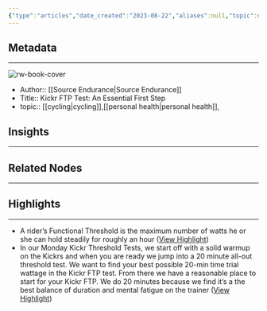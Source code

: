 ```yaml
---
{"type":"articles","date_created":"2023-08-22","aliases":null,"topic":null,"url":"https://source-e.net/rider-resources/kickr-ftp-test-essential-first-step/#","layout":null,"banner":null,"dg-publish":true,"tags":null,"permalink":"/300-biblio/200-articles/kickr-ftp-test-an-essential-first-step/","dgPassFrontmatter":true,"created":"2023-10-20T12:44:21.000-05:00","updated":"2023-10-20T12:44:21.000-05:00"}
---
```


## Metadata
---
![rw-book-cover](https://source-e.net/wp-content/uploads/2016/11/15137616_2009486592611183_2330506949107431741_o-1.jpg)
- Author:: [[Source Endurance\|Source Endurance]]
- Title:: Kickr FTP Test: An Essential First Step
- topic:: [[cycling\|cycling]],[[personal health\|personal health]], 



## Insights
---
## Related Nodes
---

## Highlights 
---
- A rider’s Functional Threshold is the maximum number of watts he or she can hold steadily for roughly an hour ([View Highlight](https://read.readwise.io/read/01h8er9r224z85jq42xd71w0kf))
- In our Monday Kickr Threshold Tests, we start off with a solid warmup on the Kickrs and when you are ready we jump into a 20 minute all-out threshold test. We want to find your best possible 20-min time trial wattage in the Kickr FTP test. From there we have a reasonable place to start for your Kickr FTP. 
  We do 20 minutes because we find it’s a the best balance of duration and mental fatigue on the trainer ([View Highlight](https://read.readwise.io/read/01h8eram6jk5sh1mfq7d0q1771))
